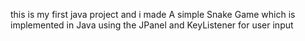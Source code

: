 this is my first java project and i made A simple Snake Game which is implemented in Java using the JPanel and KeyListener for user input
